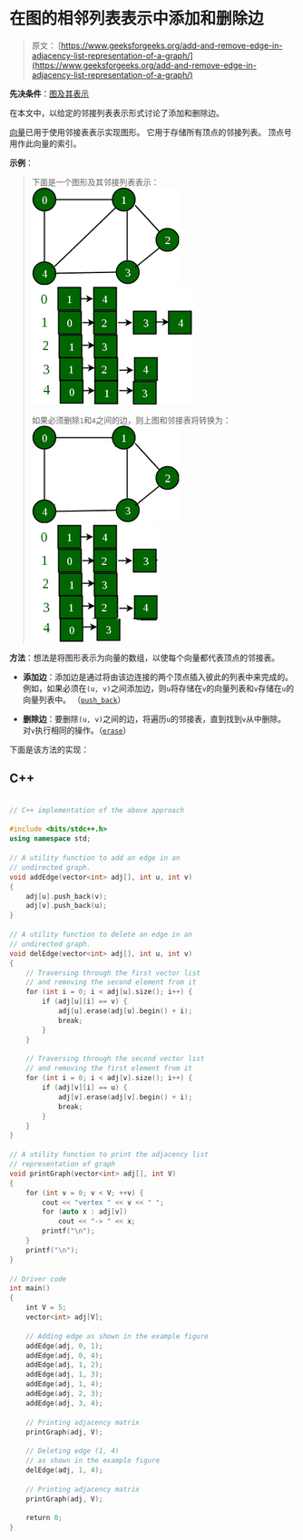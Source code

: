 # 在图的相邻列表表示中添加和删除边

> 原文： [https://www.geeksforgeeks.org/add-and-remove-edge-in-adjacency-list-representation-of-a-graph/](https://www.geeksforgeeks.org/add-and-remove-edge-in-adjacency-list-representation-of-a-graph/)

**先决条件**：[图及其表示](https://www.geeksforgeeks.org/graph-and-its-representations/)

在本文中，以给定的邻接列表表示形式讨论了添加和删除边。

[向量](http://www.geeksforgeeks.org/vector-in-cpp-stl/)已用于使用邻接表表示实现图形。 它用于存储所有顶点的邻接列表。 顶点号用作此向量的索引。

**示例**：

> 下面是一个图形及其邻接列表表示：
> ![](img/d6c07f8a0da03ab5169848d80e7d068a.png) ![](img/66667b9b55b2625d1b01cb30931d1456.png)
> 
> 如果必须删除`1`和`4`之间的边，则上图和邻接表将转换为：
> ![](img/a1819464173409231652624a4ef3cfea.png) ![](img/d80ff7d74420b33f7eeef9d0620638d2.png)

**方法**：想法是将图形表示为向量的数组，以使每个向量都代表顶点的邻接表。

*   **添加边**：添加边是通过将由该边连接的两个顶点插入彼此的列表中来完成的。 例如，如果必须在`(u, v)`之间添加边，则`u`将存储在`v`的向量列表和`v`存储在`u`的向量列表中。 （[`push_back`](https://www.geeksforgeeks.org/vectorpush_back-vectorpop_back-c-stl/)）

*   **删除边**：要删除`(u, v)`之间的边，将遍历`u`的邻接表，直到找到`v`从中删除。 对`v`执行相同的操作。（[`erase`](https://www.geeksforgeeks.org/vectorclear-vectorerase-c-stl/)）

下面是该方法的实现：

## C++

```cpp

// C++ implementation of the above approach 

#include <bits/stdc++.h> 
using namespace std; 

// A utility function to add an edge in an 
// undirected graph. 
void addEdge(vector<int> adj[], int u, int v) 
{ 
    adj[u].push_back(v); 
    adj[v].push_back(u); 
} 

// A utility function to delete an edge in an 
// undirected graph. 
void delEdge(vector<int> adj[], int u, int v) 
{ 
    // Traversing through the first vector list 
    // and removing the second element from it 
    for (int i = 0; i < adj[u].size(); i++) { 
        if (adj[u][i] == v) { 
            adj[u].erase(adj[u].begin() + i); 
            break; 
        } 
    } 

    // Traversing through the second vector list 
    // and removing the first element from it 
    for (int i = 0; i < adj[v].size(); i++) { 
        if (adj[v][i] == u) { 
            adj[v].erase(adj[v].begin() + i); 
            break; 
        } 
    } 
} 

// A utility function to print the adjacency list 
// representation of graph 
void printGraph(vector<int> adj[], int V) 
{ 
    for (int v = 0; v < V; ++v) { 
        cout << "vertex " << v << " "; 
        for (auto x : adj[v]) 
            cout << "-> " << x; 
        printf("\n"); 
    } 
    printf("\n"); 
} 

// Driver code 
int main() 
{ 
    int V = 5; 
    vector<int> adj[V]; 

    // Adding edge as shown in the example figure 
    addEdge(adj, 0, 1); 
    addEdge(adj, 0, 4); 
    addEdge(adj, 1, 2); 
    addEdge(adj, 1, 3); 
    addEdge(adj, 1, 4); 
    addEdge(adj, 2, 3); 
    addEdge(adj, 3, 4); 

    // Printing adjacency matrix 
    printGraph(adj, V); 

    // Deleting edge (1, 4) 
    // as shown in the example figure 
    delEdge(adj, 1, 4); 

    // Printing adjacency matrix 
    printGraph(adj, V); 

    return 0; 
} 

```